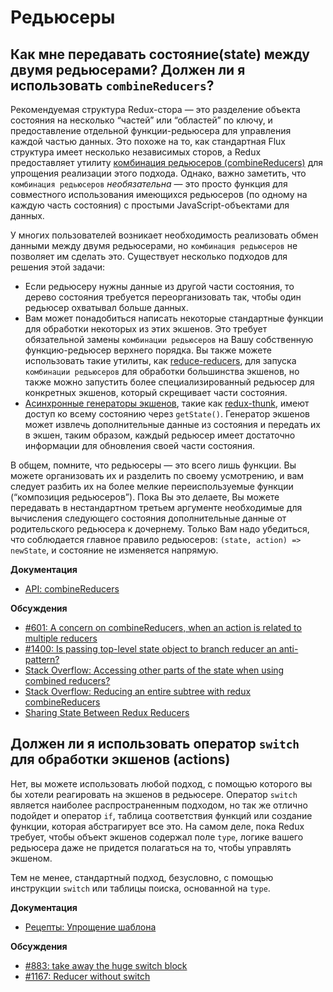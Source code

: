 # Редьюсеры

## Как мне передавать состояние(state) между двумя редьюсерами? Должен ли я использовать `combineReducers`?

Рекомендуемая структура Redux-стора — это разделение объекта состояния на несколько “частей” или “областей” по ключу, и предоставление отдельной функции-редьюсера для управления каждой частью данных. Это похоже на то, как стандартная Flux структура имеет несколько независимых сторов, а Redux предоставляет утилиту [комбинация редьюсеров (combineReducers)](../api/combineReducers.md) для упрощения реализации этого подхода. Однако, важно заметить, что `комбинация редьюсеров` _необязательна_ — это просто функция для совместного использования имеющихся редьюсеров (по одному на каждую часть состояния) с простыми JavaScript-объектами для данных.

У многих пользователей возникает необходимость реализовать обмен данными между двумя редьюсерами, но `комбинация редьюсеров` не позволяет им сделать это. Существует несколько подходов для решения этой задачи:

- Если редьюсеру нужны данные из другой части состояния, то дерево состояния требуется переорганизовать так, чтобы один редьюсер охватывал больше данных.
- Вам может понадобиться написать некоторые стандартные функции для обработки некоторых из этих экшенов. Это требует обязательной замены `комбинации редьюсеров` на Вашу собственную функцию-редьюсер верхнего порядка. Вы также можете использовать такие утилиты, как [reduce-reducers](https://github.com/acdlite/reduce-reducers), для запуска `комбинации редьюсеров` для обработки большинства экшенов, но также можно запустить более специализированный редьюсер для конкретных экшенов, который скрещивает части состояния.
- [Асинхронные генераторы экшенов](../advanced/AsyncActions.md#async-action-creators), такие как [redux-thunk](https://github.com/gaearon/redux-thunk), имеют доступ ко всему состоянию через `getState()`. Генератор экшенов может извлечь дополнительные данные из состояния и передать их в экшен, таким образом, каждый редьюсер имеет достаточно информации для обновления своей части состояния.

В общем, помните, что редьюсеры — это всего лишь функции. Вы можете организовать их и разделить по своему усмотрению, и вам следует разбить их на более мелкие переиспользуемые функции (“композиция редьюсеров”). Пока Вы это делаете, Вы можете передавать в нестандартном третьем аргументе необходимые для вычисления следующего состояния дополнительные данные от родительского редьюсера к дочернему. Только Вам надо убедиться, что соблюдается главное правило редьюсеров: `(state, action) => newState`, и состояние не изменяется напрямую.

**Документация**

- [API: combineReducers](../api/combineReducers.md)

**Обсуждения**

- [#601: A concern on combineReducers, when an action is related to multiple reducers](https://github.com/reactjs/redux/issues/601)
- [#1400: Is passing top-level state object to branch reducer an anti-pattern?](https://github.com/reactjs/redux/issues/1400)
- [Stack Overflow: Accessing other parts of the state when using combined reducers?](http://stackoverflow.com/questions/34333979/accessing-other-parts-of-the-state-when-using-combined-reducers)
- [Stack Overflow: Reducing an entire subtree with redux combineReducers](http://stackoverflow.com/questions/34427851/reducing-an-entire-subtree-with-redux-combinereducers)
- [Sharing State Between Redux Reducers](https://invalidpatent.wordpress.com/2016/02/18/sharing-state-between-redux-reducers/)

## Должен ли я использовать оператор `switch` для обработки экшенов (actions)

Нет, вы можете использовать любой подход, с помощью которого вы бы хотели реагировать на экшенов в редьюсере. Оператор `switch` является наиболее распространенным подходом, но так же отлично подойдет и оператор `if`, таблица соответствия функций или создание функции, которая абстрагирует все это. На самом деле, пока Redux требует, чтобы объект экшенов содержал поле `type`, логике вашего редьюсера даже не придется полагаться на то, чтобы управлять экшеном.

Тем не менее, стандартный подход, безусловно, с помощью инструкции `switch` или таблицы поиска, основанной на `type`.

**Документация**

- [Рецепты: Упрощение шаблона](../recipes/ReducingBoilerplate.md)

**Обсуждения**

- [#883: take away the huge switch block](https://github.com/reactjs/redux/issues/883)
- [#1167: Reducer without switch](https://github.com/reactjs/redux/issues/1167)
